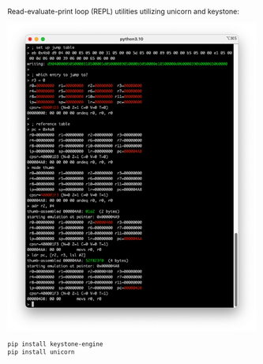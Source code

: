Read-evaluate-print loop (REPL) utilities utilizing unicorn and keystone:

![](./assets/screenshot.png)

```
pip install keystone-engine
pip install unicorn
```
